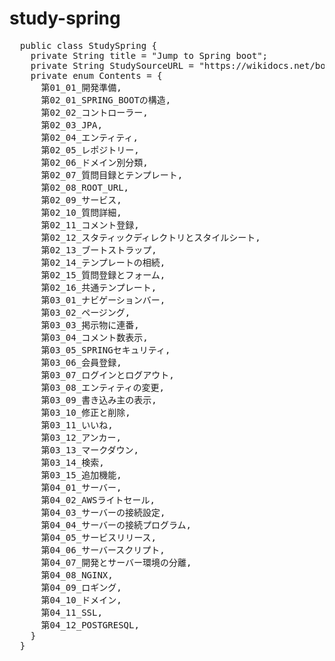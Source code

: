 # study-spring

<pre>
  public class StudySpring {
    private String title = "Jump to Spring boot";
    private String StudySourceURL = "https://wikidocs.net/book/7601";
    private enum Contents = {
      第01_01_開発準備,
      第02_01_SPRING_BOOTの構造,
      第02_02_コントローラー,
      第02_03_JPA,
      第02_04_エンティティ,
      第02_05_レポジトリー,
      第02_06_ドメイン別分類,
      第02_07_質問目録とテンプレート,
      第02_08_ROOT_URL,
      第02_09_サービス,
      第02_10_質問詳細,
      第02_11_コメント登録,
      第02_12_スタティックディレクトリとスタイルシート,
      第02_13_ブートストラップ,
      第02_14_テンプレートの相続,
      第02_15_質問登録とフォーム,
      第02_16_共通テンプレート,
      第03_01_ナビゲーションバー,
      第03_02_ページング,
      第03_03_掲示物に連番,
      第03_04_コメント数表示,
      第03_05_SPRINGセキュリティ,
      第03_06_会員登録,
      第03_07_ログインとログアウト,
      第03_08_エンティティの変更,
      第03_09_書き込み主の表示,
      第03_10_修正と削除,
      第03_11_いいね,
      第03_12_アンカー,
      第03_13_マークダウン,
      第03_14_検索,
      第03_15_追加機能,
      第04_01_サーバー,
      第04_02_AWSライトセール,
      第04_03_サーバーの接続設定,
      第04_04_サーバーの接続プログラム,
      第04_05_サービスリリース,
      第04_06_サーバースクリプト,
      第04_07_開発とサーバー環境の分離,
      第04_08_NGINX,
      第04_09_ロギング,
      第04_10_ドメイン,
      第04_11_SSL,
      第04_12_POSTGRESQL,
    }
  }
</pre>
